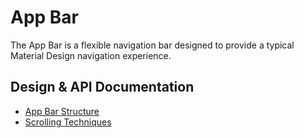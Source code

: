 <!--docs:
title: "App Bars"
layout: detail
section: components
excerpt: "The App Bar is a flexible navigation bar designed to provide a typical Material Design navigation experience."
iconId: toolbar
path: /app-bars/
-->

# App Bar

The App Bar is a flexible navigation bar designed to provide a typical Material Design
navigation experience.

## Design & API Documentation

<ul class="icon-list">
  <li class="icon-list-item icon-list-item--spec">
    <a href="https://material.io/guidelines/layout/structure.html#structure-app-bar">App Bar Structure</a>
  </li>
  <li class="icon-list-item icon-list-item--spec">
    <a href="https://material.io/guidelines/patterns/scrolling-techniques.html">Scrolling Techniques</a>
  </li>
</ul>
